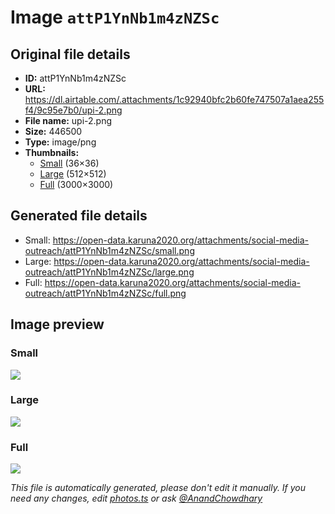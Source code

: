 # Image `attP1YnNb1m4zNZSc`

## Original file details

- **ID:** attP1YnNb1m4zNZSc
- **URL:** https://dl.airtable.com/.attachments/1c92940bfc2b60fe747507a1aea255f4/9c95e7b0/upi-2.png
- **File name:** upi-2.png
- **Size:** 446500
- **Type:** image/png
- **Thumbnails:**
  - [Small](https://dl.airtable.com/.attachmentThumbnails/7defad5376c6959924fae4df6f61c028/ea34b33c) (36×36)
  - [Large](https://dl.airtable.com/.attachmentThumbnails/2c6087a47fa4ec64fc971104e736a24e/cc1d87b8) (512×512)
  - [Full](https://dl.airtable.com/.attachmentThumbnails/2d8db0d0989f76bd530afeedbb5b649f/c799d290) (3000×3000)

## Generated file details

- Small: https://open-data.karuna2020.org/attachments/social-media-outreach/attP1YnNb1m4zNZSc/small.png
- Large: https://open-data.karuna2020.org/attachments/social-media-outreach/attP1YnNb1m4zNZSc/large.png
- Full: https://open-data.karuna2020.org/attachments/social-media-outreach/attP1YnNb1m4zNZSc/full.png

## Image preview

### Small

![](https://open-data.karuna2020.org/attachments/social-media-outreach/attP1YnNb1m4zNZSc/small.png)

### Large

![](https://open-data.karuna2020.org/attachments/social-media-outreach/attP1YnNb1m4zNZSc/large.png)

### Full

![](https://open-data.karuna2020.org/attachments/social-media-outreach/attP1YnNb1m4zNZSc/full.png)

_This file is automatically generated, please don't edit it manually. If you need any changes, edit [photos.ts](/photos.ts) or ask [@AnandChowdhary](https://github.com/AnandChowdhary)_

